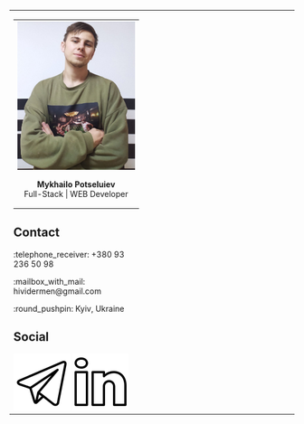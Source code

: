 <table align="center">
    <tbody>
        <tr>
            <td>
                <table>
                    <tr>
                        <td>
                            <img src="./assets/photo_2023-03-23_19-34-51.jpg" alt="Me" width="220" />
                            <p align="center"><strong>Mykhailo Potseluiev</strong><br>
                            Full-Stack | WEB Developer</p>
                        </td>
                    </tr>
                </table>
                <h2 id="contact">Contact</h2>
                <p>:telephone_receiver: +380 93 236 50 98</p>
                <p>:mailbox_with_mail: hividermen@gmail.com</p>
                <p>:round_pushpin: Kyiv, Ukraine</p>
                <h2 id="Social">Social</h2>
                <img src="./assets/telegram.png" alt="telegram" />
                <img src="./assets/linkedin.png" alt="linked" />
            </td>
            <td><img width="500"></td>
        </tr>
    </tbody>
</table>
